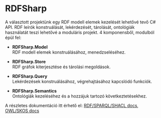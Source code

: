 # RDFSharp

A választott projektünk egy RDF modell elemek kezelését lehetővé tevő C# API. RDF leírók konstruálását, lekérdezését, tárolását, ontológiák használatát teszi lehetővé a moduláris projekt. 4 komponensből, modulból épül fel:

<ul>
    <li><b>RDFSharp.Model</b></li> 
    RDF modell elemek konstruálásához, menedzseléséhez.
</ul>
<ul>
    <li><b>RDFSharp.Store</b></li>
    RDF gráfok kiterjesztése és tárolási megoldások.
</ul>
<ul>
    <li><b>RDFSharp.Query</b></li> 
    Lekérdezések konstruálásához, végrehajtásához kapcslódó funkciók.
</ul>
<ul>
    <li><b>RDFSharp.Semantics</b></li> 
    Ontológiák kezeléséhez és a hozzájuk tartozó következtetésekhez.
</ul>

A részletes dokumentáció itt érhető el: [RDF/SPARQL/SHACL docs](https://github.com/mdesalvo/RDFSharp/releases/download/v2.22.0/RDFSharp-2.22.0.pdf), [OWL/SKOS docs](https://github.com/mdesalvo/RDFSharp/releases/download/v2.22.0/RDFSharp.Semantics-2.22.0.pdf)
